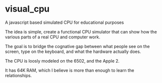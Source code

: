 # visual_cpu
A javascript based simulated CPU for educational purposes

The idea is simple, create a functional CPU simulator that can show how
the various parts of a real CPU and computer work.

The goal is to bridge the cognative gap between what people see on the screen,
type on the keyboard, and what the hardware actually does.

The CPU is loosly modeled on the 6502, and the Apple 2.

It has 64K RAM, which I believe is more than enough to learn the relationships.
